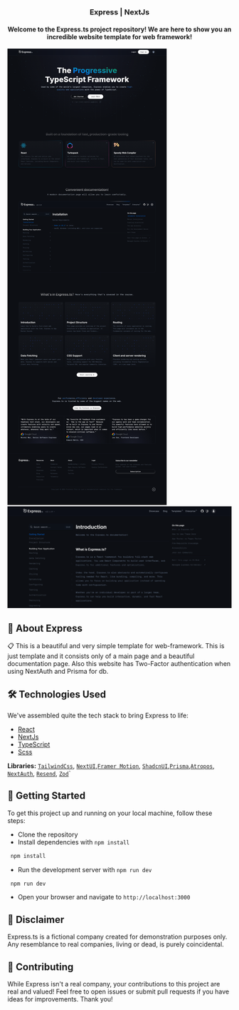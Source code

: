 # <h3 align="center">Express | NextJs</h3>

<h4 align="center">Welcome to the Express.ts project repository! We are here to show you an incredible website template for web framework!</h3>

[![Banner](./public/express.png)](https://express-next-js.vercel.app)
[![Banner](./public/Express-NextJs-banner-docs.png)](https://express-next-js.vercel.app)

## 🤖 About Express

📋 This is a beautiful and very simple template for web-framework. This is just template and it consists only of a main page and a beautiful documentation page. Also this website has Two-Factor authentication when using NextAuth and Prisma for db.

## 🛠 Technologies Used

We've assembled quite the tech stack to bring Express to life:

- [React](https://react.dev/)
- [NextJs](https://nextjs.org/)
- [TypeScript](https://www.typescriptlang.org/)
- [Scss](https://sasscss.org/)

**Libraries:** [`TailwindCss`](https://tailwindcss.com/), [`NextUI`](https://nextui.org/),[`Framer Motion`](https://www.framer.com/motion/), [`ShadcnUI`](https://ui.shadcn.com/),[`Prisma`](https://www.prisma.io/),[`Atropos`](https://atroposjs.com/), [`NextAuth`](https://next-auth.js.org/), [`Resend`](https://resend.com/), [`Zod`](https://zod.dev/)`

## 🚀 Getting Started

To get this project up and running on your local machine, follow these steps:

- Clone the repository
- Install dependencies with `npm install`

```bash
 npm install
```

- Run the development server with `npm run dev`

```bash
 npm run dev
```

- Open your browser and navigate to `http://localhost:3000`

## 📜 Disclaimer

Express.ts is a fictional company created for demonstration purposes only. Any resemblance to real companies, living or dead, is purely coincidental.

## 🤝 Contributing

While Express isn't a real company, your contributions to this project are real and valued! Feel free to open issues or submit pull requests if you have ideas for improvements. Thank you!
